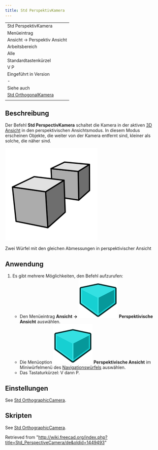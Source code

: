 ```yaml
---
title: Std PerspektivKamera
---
```


|                                                                                |
| ------------------------------------------------------------------------------ |
| Std PerspektivKamera                                                           |
| Menüeintrag                                                                    |
| Ansicht → Perspektiv Ansicht                                                   |
| Arbeitsbereich                                                                 |
| Alle                                                                           |
| Standardtastenkürzel                                                           |
| V P                                                                            |
| Eingeführt in Version                                                          |
| -                                                                              |
| Siehe auch                                                                     |
| [Std OrthogonalKamera](/Std_OrthographicCamera/de "Std OrthographicCamera/de") |
|                                                                                |

## Beschreibung

Der Befehl **Std PerspectivKamera** schaltet die Kamera in der aktiven [3D Ansicht](/3D_view/de "3D view/de") in den perspektivischen Ansichtsmodus. In diesem Modus erscheinen Objekte, die weiter von der Kamera entfernt sind, kleiner als solche, die näher sind.

![](/src/assets/images/Std_PerspectiveCamera_example.svg)

Zwei Würfel mit den gleichen Abmessungen in perspektivischer Ansicht

## Anwendung

1. Es gibt mehrere Möglichkeiten, den Befehl aufzurufen:
   - Den Menüeintrag **Ansicht → ![](/src/assets/images/Std_PerspectiveCamera.svg) Perspektivische Ansicht** auswählen.
   - Die Menüoption **![](/src/assets/images/Std_PerspectiveCamera.svg) Perspektivische Ansicht** im Miniwürfelmenü des [Navigationswürfels](/Navigation_Cube/de "Navigation Cube/de") auswählen.
   - Das Tastaturkürzel: V dann P.

## Einstellungen

See [Std OrthographicCamera](/Std_OrthographicCamera#Preferences "Std OrthographicCamera").

## Skripten

See [Std OrthographicCamera](/Std_OrthographicCamera#Scripting "Std OrthographicCamera").

Retrieved from "<http://wiki.freecad.org/index.php?title=Std_PerspectiveCamera/de&oldid=1449493>"
